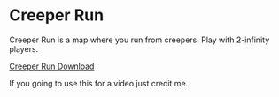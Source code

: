# Creeper Run
Creeper Run is a map where you run from creepers. Play with 2-infinity players.

[Creeper Run Download](https://github.com/PeriodicFish/periodicfish.github.io/blob/main/CreeperRun.zip)

If you going to use this for a video just credit me.
